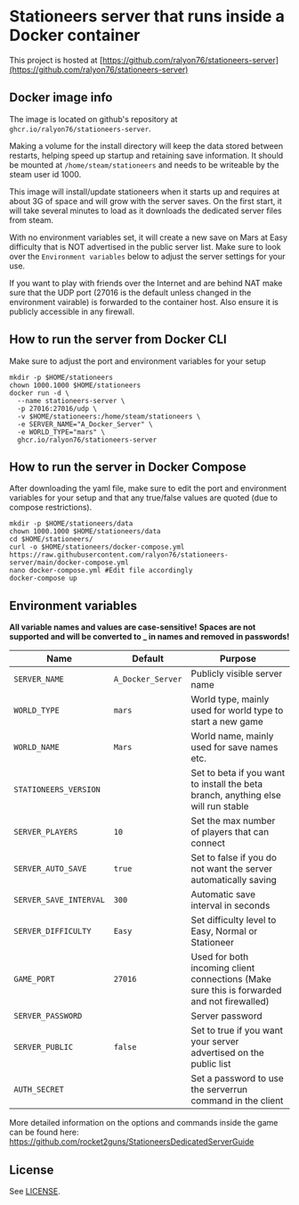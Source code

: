 # Stationeers server that runs inside a Docker container
This project is hosted at [https://github.com/ralyon76/stationeers-server](https://github.com/ralyon76/stationeers-server)

## Docker image info
The image is located on github's repository at `ghcr.io/ralyon76/stationeers-server`.

Making a volume for the install directory will keep the data stored between restarts, helping speed up startup and retaining save information. It should be mounted at `/home/steam/stationeers` and needs to be writeable by the steam user id 1000.

This image will install/update stationeers when it starts up and requires at about 3G of space and will grow with the server saves. On the first start, it will take several minutes to load as it downloads the dedicated server files from steam. 

With no environment variables set, it will create a new save on Mars at Easy difficulty that is NOT advertised in the public server list. Make sure to look over the `Environment variables` below to adjust the server settings for your use.

If you want to play with friends over the Internet and are behind NAT make sure that the UDP port (27016 is the default unless changed in the environment vairable) is forwarded to the container host. Also ensure it is publicly accessible in any firewall.

## How to run the server from Docker CLI
Make sure to adjust the port and environment variables for your setup

```
mkdir -p $HOME/stationeers
chown 1000.1000 $HOME/stationeers
docker run -d \
  --name stationeers-server \
  -p 27016:27016/udp \
  -v $HOME/stationeers:/home/steam/stationeers \
  -e SERVER_NAME="A_Docker_Server" \
  -e WORLD_TYPE="mars" \
  ghcr.io/ralyon76/stationeers-server
```

## How to run the server in Docker Compose
After downloading the yaml file, make sure to edit the port and environment variables for your setup and that any true/false values are quoted (due to compose restrictions).

```
mkdir -p $HOME/stationeers/data
chown 1000.1000 $HOME/stationeers/data
cd $HOME/stationeers/
curl -o $HOME/stationeers/docker-compose.yml https://raw.githubusercontent.com/ralyon76/stationeers-server/main/docker-compose.yml
nano docker-compose.yml #Edit file accordingly
docker-compose up
```

## Environment variables
**All variable names and values are case-sensitive!**
**Spaces are not supported and will be converted to _ in names and removed in passwords!**

| Name | Default | Purpose |
|----------|----------|-------|
| `SERVER_NAME` | `A_Docker_Server` | Publicly visible server name |
| `WORLD_TYPE` | `mars` | World type, mainly used for world type to start a new game |
| `WORLD_NAME` | `Mars` | World name, mainly used for save names etc. |
| `STATIONEERS_VERSION` | | Set to beta if you want to install the beta branch, anything else will run stable |
| `SERVER_PLAYERS` | `10` | Set the max number of players that can connect |
| `SERVER_AUTO_SAVE` | `true` | Set to false if you do not want the server automatically saving |
| `SERVER_SAVE_INTERVAL` | `300` | Automatic save interval in seconds |
| `SERVER_DIFFICULTY` | `Easy` | Set difficulty level to Easy, Normal or Stationeer |
| `GAME_PORT` | `27016` | Used for both incoming client connections (Make sure this is forwarded and not firewalled) |
| `SERVER_PASSWORD` | | Server password |
| `SERVER_PUBLIC` | `false` | Set to true if you want your server advertised on the public list |
| `AUTH_SECRET` | | Set a password to use the serverrun command in the client |

More detailed information on the options and commands inside the game can be found here: https://github.com/rocket2guns/StationeersDedicatedServerGuide

## License

See [LICENSE](LICENSE).
